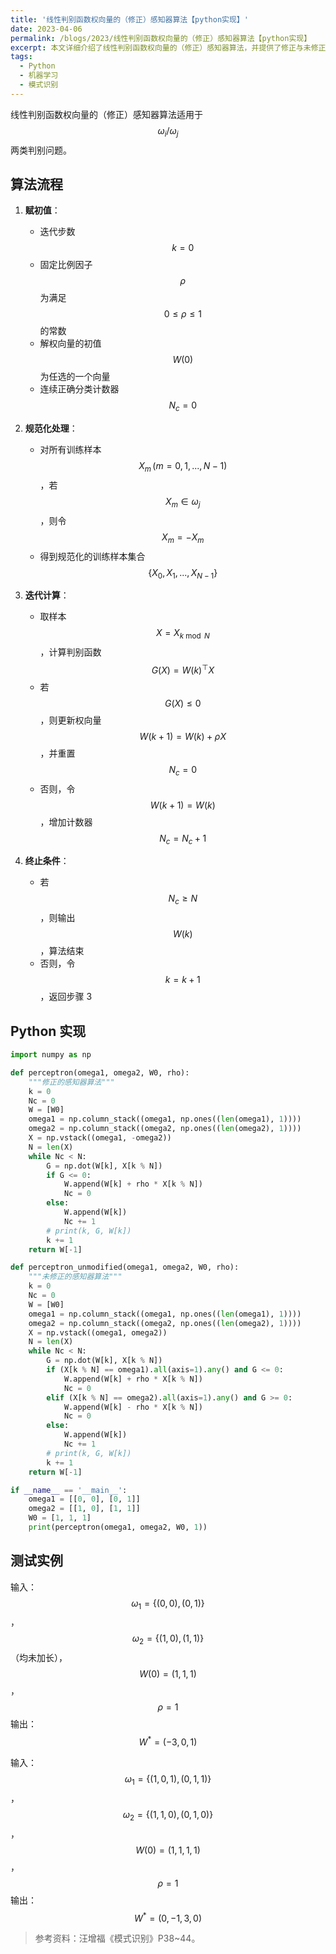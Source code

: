 ```yaml
---
title: '线性判别函数权向量的（修正）感知器算法【python实现】'
date: 2023-04-06
permalink: /blogs/2023/线性判别函数权向量的（修正）感知器算法【python实现】
excerpt: 本文详细介绍了线性判别函数权向量的（修正）感知器算法，并提供了修正与未修正两个版本的 Python 实现代码。该算法适用于 $$\omega_i/\omega_j$$ 两类判别问题，通过迭代调整权向量实现样本分类。
tags:
  - Python
  - 机器学习
  - 模式识别
---
```


线性判别函数权向量的（修正）感知器算法适用于 $$\omega_i/\omega_j$$ 两类判别问题。

## 算法流程

1. **赋初值**：
   - 迭代步数 $$k = 0$$
   - 固定比例因子 $$\rho$$ 为满足 $$0 \leq \rho \leq 1$$ 的常数
   - 解权向量的初值 $$W(0)$$ 为任选的一个向量
   - 连续正确分类计数器 $$N_c = 0$$

2. **规范化处理**：
   - 对所有训练样本 $$X_m\,(m = 0, 1, ..., N-1)$$，若 $$X_m \in \omega_j$$，则令 $$X_m = -X_m$$
   - 得到规范化的训练样本集合 $$\{X_0, X_1, ..., X_{N-1}\}$$

3. **迭代计算**：
   - 取样本 $$X = X_{k \bmod N}$$，计算判别函数 $$G(X) = W(k)^\top X$$
   - 若 $$G(X) \leq 0$$，则更新权向量 $$W(k+1) = W(k) + \rho X$$，并重置 $$N_c = 0$$
   - 否则，令 $$W(k+1) = W(k)$$，增加计数器 $$N_c = N_c + 1$$

4. **终止条件**：
   - 若 $$N_c \geq N$$，则输出 $$W(k)$$，算法结束
   - 否则，令 $$k = k + 1$$，返回步骤 3

## Python 实现

```python
import numpy as np

def perceptron(omega1, omega2, W0, rho):
    """修正的感知器算法"""
    k = 0
    Nc = 0
    W = [W0]
    omega1 = np.column_stack((omega1, np.ones((len(omega1), 1))))
    omega2 = np.column_stack((omega2, np.ones((len(omega2), 1))))
    X = np.vstack((omega1, -omega2))
    N = len(X)
    while Nc < N:
        G = np.dot(W[k], X[k % N])
        if G <= 0:
            W.append(W[k] + rho * X[k % N])
            Nc = 0
        else:
            W.append(W[k])
            Nc += 1
        # print(k, G, W[k])
        k += 1
    return W[-1]

def perceptron_unmodified(omega1, omega2, W0, rho):
    """未修正的感知器算法"""
    k = 0
    Nc = 0
    W = [W0]
    omega1 = np.column_stack((omega1, np.ones((len(omega1), 1))))
    omega2 = np.column_stack((omega2, np.ones((len(omega2), 1))))
    X = np.vstack((omega1, omega2))
    N = len(X)
    while Nc < N:
        G = np.dot(W[k], X[k % N])
        if (X[k % N] == omega1).all(axis=1).any() and G <= 0:
            W.append(W[k] + rho * X[k % N])
            Nc = 0
        elif (X[k % N] == omega2).all(axis=1).any() and G >= 0:
            W.append(W[k] - rho * X[k % N])
            Nc = 0
        else:
            W.append(W[k])
            Nc += 1
        # print(k, G, W[k])
        k += 1
    return W[-1]

if __name__ == '__main__':
    omega1 = [[0, 0], [0, 1]]
    omega2 = [[1, 0], [1, 1]]
    W0 = [1, 1, 1]
    print(perceptron(omega1, omega2, W0, 1))
```

## 测试实例

输入：$$\omega_1 = \{(0,0), (0,1)\}$$，$$\omega_2 = \{(1,0), (1,1)\}$$（均未加长），$$W(0) = (1,1,1)$$，$$\rho = 1$$
输出：$$W^* = (-3, 0, 1)$$

输入：$$\omega_1 = \{(1,0,1), (0,1,1)\}$$，$$\omega_2 = \{(1,1,0), (0,1,0)\}$$，$$W(0) = (1,1,1,1)$$，$$\rho = 1$$
输出：$$W^* = (0, -1, 3, 0)$$

> 参考资料：汪增福《模式识别》P38~44。
